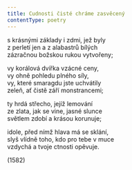 ```yaml
---
title: Cudnosti čisté chráme zasvěcený
contentType: poetry
---
```


<section>

s krásnými základy i zdmi, jež byly  
z perletí jen a z alabastrů bílých  
zázračnou božskou rukou vytvořeny;

vy korálová dvířka vzácné ceny,  
vy ohně pohledu plného síly,  
vy, které smaragdu jste uchvátily  
zeleň, ať čistě září monstrancemi;

ty hrdá střecho, jejíž lemování  
ze zlata, jak se vine, jasné slunce  
světlem zdobí a krásou korunuje;

idole, před nímž hlava má se sklání,  
slyš vlídně toho, kdo pro tebe v muce  
vzdychá a tvoje ctnosti opěvuje.

(1582)

</section>
